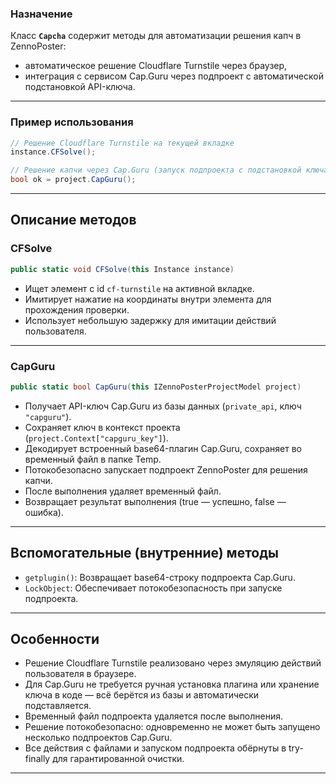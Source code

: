 

### Назначение
Класс **`Capcha`** содержит методы для автоматизации решения капч в ZennoPoster:

- автоматическое решение Cloudflare Turnstile через браузер,
- интеграция с сервисом Cap.Guru через подпроект с автоматической подстановкой API-ключа.

---

### Пример использования

```csharp
// Решение Cloudflare Turnstile на текущей вкладке
instance.CFSolve();

// Решение капчи через Cap.Guru (запуск подпроекта с подстановкой ключа)
bool ok = project.CapGuru();
```


---

## Описание методов

### CFSolve

```csharp
public static void CFSolve(this Instance instance)
```

- Ищет элемент с id `cf-turnstile` на активной вкладке.
- Имитирует нажатие на координаты внутри элемента для прохождения проверки.
- Использует небольшую задержку для имитации действий пользователя.

---

### CapGuru

```csharp
public static bool CapGuru(this IZennoPosterProjectModel project)
```

- Получает API-ключ Cap.Guru из базы данных (`private_api`, ключ `"capguru"`).
- Сохраняет ключ в контекст проекта (`project.Context["capguru_key"]`).
- Декодирует встроенный base64-плагин Cap.Guru, сохраняет во временный файл в папке Temp.
- Потокобезопасно запускает подпроект ZennoPoster для решения капчи.
- После выполнения удаляет временный файл.
- Возвращает результат выполнения (true — успешно, false — ошибка).

---

## Вспомогательные (внутренние) методы

- `getplugin()`: Возвращает base64-строку подпроекта Cap.Guru.
- `LockObject`: Обеспечивает потокобезопасность при запуске подпроекта.

---

## Особенности

- Решение Cloudflare Turnstile реализовано через эмуляцию действий пользователя в браузере.
- Для Cap.Guru не требуется ручная установка плагина или хранение ключа в коде — всё берётся из базы и автоматически подставляется.
- Временный файл подпроекта удаляется после выполнения.
- Решение потокобезопасно: одновременно не может быть запущено несколько подпроектов Cap.Guru.
- Все действия с файлами и запуском подпроекта обёрнуты в try-finally для гарантированной очистки.

---


